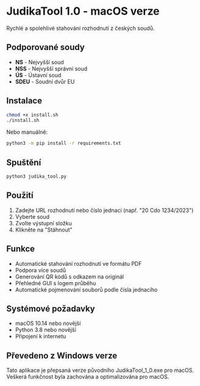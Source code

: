 # JudikaTool 1.0 - macOS verze

Rychlé a spolehlivé stahování rozhodnutí z českých soudů.

## Podporované soudy

- **NS** - Nejvyšší soud
- **NSS** - Nejvyšší správní soud
- **ÚS** - Ústavní soud
- **SDEU** - Soudní dvůr EU

## Instalace

```bash
chmod +x install.sh
./install.sh
```

Nebo manuálně:

```bash
python3 -m pip install -r requirements.txt
```

## Spuštění

```bash
python3 judika_tool.py
```

## Použití

1. Zadejte URL rozhodnutí nebo číslo jednací (např. "20 Cdo 1234/2023")
2. Vyberte soud
3. Zvolte výstupní složku
4. Klikněte na "Stáhnout"

## Funkce

- Automatické stahování rozhodnutí ve formátu PDF
- Podpora více soudů
- Generování QR kódů s odkazem na originál
- Přehledné GUI s logem průběhu
- Automatické pojmenování souborů podle čísla jednacího

## Systémové požadavky

- macOS 10.14 nebo novější
- Python 3.8 nebo novější
- Připojení k internetu

## Převedeno z Windows verze

Tato aplikace je přepsaná verze původního JudikaTool_1_0.exe pro macOS.
Veškerá funkčnost byla zachována a optimalizována pro macOS.
